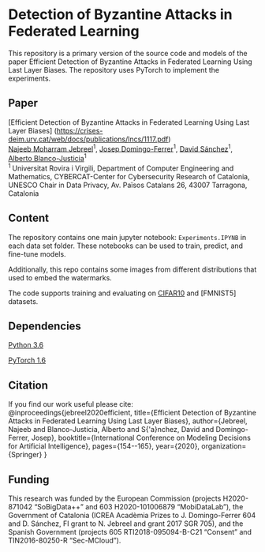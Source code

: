 # Detection of Byzantine Attacks in Federated Learning 

This repository is a primary version of the source code and models of the paper Efficient Detection of Byzantine Attacks in Federated Learning Using Last Layer Biases. The repository uses PyTorch to implement the experiments.

## Paper 

[Efficient Detection of Byzantine Attacks in Federated Learning Using Last Layer Biases] (https://crises-deim.urv.cat/web/docs/publications/lncs/1117.pdf)
</br>
[Najeeb Moharram Jebreel](https://crises-deim.urv.cat/)<sup>1</sup>, [Josep Domingo-Ferrer](https://crises-deim.urv.cat/)<sup>1</sup>, [David Sánchez](https://crises-deim.urv.cat/)<sup>1</sup>, [Alberto Blanco-Justicia](https://crises-deim.urv.cat/)<sup>1</sup>
</br>
<sup>1 </sup> Universitat Rovira i Virgili, Department of Computer Engineering and Mathematics, CYBERCAT-Center for
Cybersecurity Research of Catalonia, UNESCO Chair in Data Privacy, Av. Països Catalans 26, 43007 Tarragona,
Catalonia
</br>

## Content
The repository contains one main jupyter notebook: `Experiments.IPYNB` in each data set folder. These notebooks can be used to train, predict, and fine-tune models. 

Additionally, this repo contains some images from different distributions that used to embed the watermarks.

The code supports training and evaluating on [CIFAR10](https://www.cs.toronto.edu/~kriz/cifar.html) and [FMNIST5] datasets.


## Dependencies

[Python 3.6](https://www.anaconda.com/download)

[PyTorch 1.6](https://pytorch.org/)

## Citation 
If you find our work useful please cite:
@inproceedings{jebreel2020efficient,
  title={Efficient Detection of Byzantine Attacks in Federated Learning Using Last Layer Biases},
  author={Jebreel, Najeeb and Blanco-Justicia, Alberto and S{\'a}nchez, David and Domingo-Ferrer, Josep},
  booktitle={International Conference on Modeling Decisions for Artificial Intelligence},
  pages={154--165},
  year={2020},
  organization={Springer}
}

## Funding
This research was funded by the European Commission (projects H2020-871042 “SoBigData++” and
603 H2020-101006879 “MobiDataLab”), the Government of Catalonia (ICREA Acadèmia Prizes to J. Domingo-Ferrer
604 and D. Sánchez, FI grant to N. Jebreel and grant 2017 SGR 705), and the Spanish Government (projects
605 RTI2018-095094-B-C21 “Consent” and TIN2016-80250-R “Sec-MCloud”).




